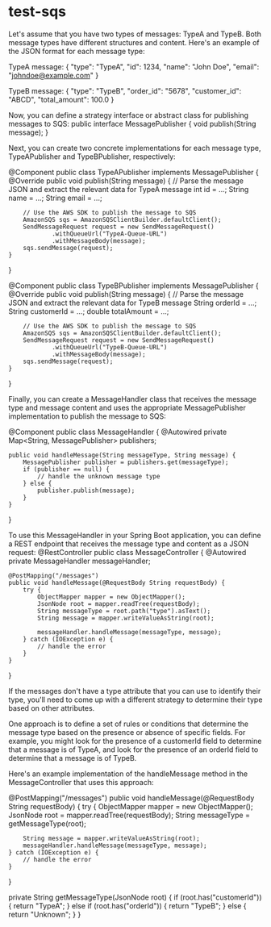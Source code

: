 # test-sqs

Let's assume that you have two types of messages: TypeA and TypeB. Both message types have different structures and content. Here's an example of the JSON format for each message type:

TypeA message:
{
  "type": "TypeA",
  "id": 1234,
  "name": "John Doe",
  "email": "johndoe@example.com"
}


TypeB message:
{
  "type": "TypeB",
  "order_id": "5678",
  "customer_id": "ABCD",
  "total_amount": 100.0
}


Now, you can define a strategy interface or abstract class for publishing messages to SQS:
public interface MessagePublisher {
    void publish(String message);
}



Next, you can create two concrete implementations for each message type, TypeAPublisher and TypeBPublisher, respectively:


@Component
public class TypeAPublisher implements MessagePublisher {
    @Override
    public void publish(String message) {
        // Parse the message JSON and extract the relevant data for TypeA message
        int id = ...;
        String name = ...;
        String email = ...;

        // Use the AWS SDK to publish the message to SQS
        AmazonSQS sqs = AmazonSQSClientBuilder.defaultClient();
        SendMessageRequest request = new SendMessageRequest()
                .withQueueUrl("TypeA-Queue-URL")
                .withMessageBody(message);
        sqs.sendMessage(request);
    }
}

@Component
public class TypeBPublisher implements MessagePublisher {
    @Override
    public void publish(String message) {
        // Parse the message JSON and extract the relevant data for TypeB message
        String orderId = ...;
        String customerId = ...;
        double totalAmount = ...;

        // Use the AWS SDK to publish the message to SQS
        AmazonSQS sqs = AmazonSQSClientBuilder.defaultClient();
        SendMessageRequest request = new SendMessageRequest()
                .withQueueUrl("TypeB-Queue-URL")
                .withMessageBody(message);
        sqs.sendMessage(request);
    }
}



Finally, you can create a MessageHandler class that receives the message type and message content and uses the appropriate MessagePublisher implementation to publish the message to SQS:


@Component
public class MessageHandler {
    @Autowired
    private Map<String, MessagePublisher> publishers;

    public void handleMessage(String messageType, String message) {
        MessagePublisher publisher = publishers.get(messageType);
        if (publisher == null) {
            // handle the unknown message type
        } else {
            publisher.publish(message);
        }
    }
}



To use this MessageHandler in your Spring Boot application, you can define a REST endpoint that receives the message type and content as a JSON request:
@RestController
public class MessageController {
    @Autowired
    private MessageHandler messageHandler;

    @PostMapping("/messages")
    public void handleMessage(@RequestBody String requestBody) {
        try {
            ObjectMapper mapper = new ObjectMapper();
            JsonNode root = mapper.readTree(requestBody);
            String messageType = root.path("type").asText();
            String message = mapper.writeValueAsString(root);

            messageHandler.handleMessage(messageType, message);
        } catch (IOException e) {
            // handle the error
        }
    }
}




If the messages don't have a type attribute that you can use to identify their type, you'll need to come up with a different strategy to determine their type based on other attributes.

One approach is to define a set of rules or conditions that determine the message type based on the presence or absence of specific fields. For example, you might look for the presence of a customerId field to determine that a message is of TypeA, and look for the presence of an orderId field to determine that a message is of TypeB.

Here's an example implementation of the handleMessage method in the MessageController that uses this approach:

@PostMapping("/messages")
public void handleMessage(@RequestBody String requestBody) {
    try {
        ObjectMapper mapper = new ObjectMapper();
        JsonNode root = mapper.readTree(requestBody);
        String messageType = getMessageType(root);

        String message = mapper.writeValueAsString(root);
        messageHandler.handleMessage(messageType, message);
    } catch (IOException e) {
        // handle the error
    }
}

private String getMessageType(JsonNode root) {
    if (root.has("customerId")) {
        return "TypeA";
    } else if (root.has("orderId")) {
        return "TypeB";
    } else {
        return "Unknown";
    }
}


